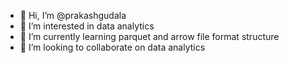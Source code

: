 - 👋 Hi, I’m @prakashgudala
- 👀 I’m interested in data analytics
- 🌱 I’m currently learning parquet and arrow file format structure
- 💞️ I’m looking to collaborate on data analytics

